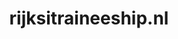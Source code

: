 ---
layout: post
title:  "rijksitraineeship.nl"
internal_url:  "/dutchgov/rijksitraineeship.nl.html"
subdomains_count: 2
all_subdomains_count: 11
urls_count: 2
ssl_rank: 0
http_rank: 75
url_link: /data/rijksitraineeship.nl/urls.txt
all_subdomains_link: /data/rijksitraineeship.nl/all_subdomains.txt
subdomains_link: /data/rijksitraineeship.nl/subdomains.txt
categories: dutchgov
---
